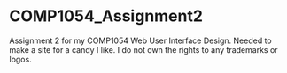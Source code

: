 # COMP1054_Assignment2
Assignment 2 for my COMP1054 Web User Interface Design. Needed to make a site for a candy I like. I do not own the rights to any trademarks or logos.
